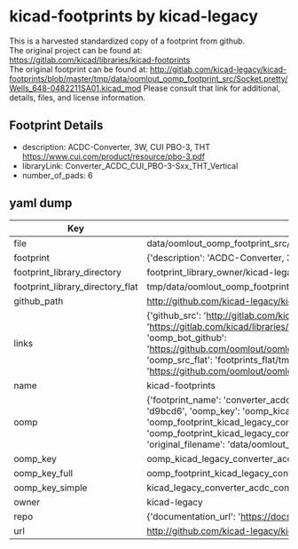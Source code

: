 # kicad-footprints by kicad-legacy  
This is a harvested standardized copy of a footprint from github.  
The original project can be found at:  
https://gitlab.com/kicad/libraries/kicad-footprints  
The original footprint can be found at:
http://gitlab.com/kicad-legacy/kicad-footprints/blob/master/tmp/data/oomlout_oomp_footprint_src/Socket.pretty/Wells_648-0482211SA01.kicad_mod
Please consult that link for additional, details, files, and license information.  
## Footprint Details
* description: ACDC-Converter, 3W, CUI PBO-3, THT https://www.cui.com/product/resource/pbo-3.pdf  
* libraryLink: Converter_ACDC_CUI_PBO-3-Sxx_THT_Vertical  
* number_of_pads: 6  
## yaml dump  
| Key | Value |  
| --- | --- |  
| file | data/oomlout_oomp_footprint_src/kicad-footprints/Converter_ACDC.pretty/Converter_ACDC_CUI_PBO-3-Sxx_THT_Vertical.kicad_mod |  
| footprint | {'description': 'ACDC-Converter, 3W, CUI PBO-3, THT https://www.cui.com/product/resource/pbo-3.pdf', 'libraryLink': 'Converter_ACDC_CUI_PBO-3-Sxx_THT_Vertical', 'number_of_pads': 6} |  
| footprint_library_directory | footprint_library_owner/kicad-legacy_kicad-footprints |  
| footprint_library_directory_flat | tmp/data/oomlout_oomp_footprint_src/footprints_flat/kicad_legacy_converter_acdc_converter_acdc_cui_pbo_3_sxx_tht_vertical/working |  
| github_path | http://github.com/kicad-legacy/kicad-footprints/blob/master/tmp/data/oomlout_oomp_footprint_src/Converter_ACDC.pretty/Converter_ACDC_CUI_PBO-3-Sxx_THT_Vertical.kicad_mod |  
| links | {'github_src': 'http://gitlab.com/kicad-legacy/kicad-footprints/blob/master/tmp/data/oomlout_oomp_footprint_src/Socket.pretty/Wells_648-0482211SA01.kicad_mod', 'github_src_repo': 'https://gitlab.com/kicad/libraries/kicad-footprints', 'oomp_bot': 'tmp/data/oomlout_oomp_footprint_src/footprints/kicad_legacy_converter_acdc_converter_acdc_cui_pbo_3_sxx_tht_vertical/working', 'oomp_bot_github': 'https://github.com/oomlout/oomlout_oomp_footprint_bot/tree/main/tmp/data/oomlout_oomp_footprint_src/footprints/kicad_legacy_converter_acdc_converter_acdc_cui_pbo_3_sxx_tht_vertical/working', 'oomp_src_flat': 'footprints_flat/tmp/data/oomlout_oomp_footprint_src/footprints_flat/kicad_legacy_converter_acdc_converter_acdc_cui_pbo_3_sxx_tht_vertical/working', 'oomp_src_flat_github': 'https://github.com/oomlout/oomlout_oomp_footprint_src/tree/main/tmp/data/oomlout_oomp_footprint_src/footprints_flat/kicad_legacy_converter_acdc_converter_acdc_cui_pbo_3_sxx_tht_vertical/working'} |  
| name | kicad-footprints |  
| oomp | {'footprint_name': 'converter_acdc_cui_pbo_3_sxx_tht_vertical', 'library_name': 'converter_acdc', 'md5': 'd9bcd6ae2c0dca39ad913bf08153afcf', 'md5_10': 'd9bcd6ae2c', 'md5_5': 'd9bcd', 'md5_6': 'd9bcd6', 'oomp_key': 'oomp_kicad_legacy_converter_acdc_converter_acdc_cui_pbo_3_sxx_tht_vertical', 'oomp_key_extra': 'oomp_footprint_kicad_legacy_converter_acdc_converter_acdc_cui_pbo_3_sxx_tht_vertical', 'oomp_key_full': 'oomp_footprint_kicad_legacy_converter_acdc_converter_acdc_cui_pbo_3_sxx_tht_vertical_d9bcd6', 'oomp_key_simple': 'kicad_legacy_converter_acdc_converter_acdc_cui_pbo_3_sxx_tht_vertical', 'original_filename': 'data/oomlout_oomp_footprint_src/kicad-footprints/Converter_ACDC.pretty/Converter_ACDC_CUI_PBO-3-Sxx_THT_Vertical.kicad_mod', 'owner_name': 'kicad_legacy'} |  
| oomp_key | oomp_kicad_legacy_converter_acdc_converter_acdc_cui_pbo_3_sxx_tht_vertical |  
| oomp_key_full | oomp_footprint_kicad_legacy_converter_acdc_converter_acdc_cui_pbo_3_sxx_tht_vertical |  
| oomp_key_simple | kicad_legacy_converter_acdc_converter_acdc_cui_pbo_3_sxx_tht_vertical |  
| owner | kicad-legacy |  
| repo | {'documentation_url': 'https://docs.github.com/rest/repos/repos#get-a-repository', 'message': 'Not Found'} |  
| url | http://github.com/kicad-legacy/kicad-footprints |  


